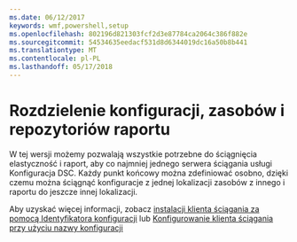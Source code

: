 ```yaml
---
ms.date: 06/12/2017
keywords: wmf,powershell,setup
ms.openlocfilehash: 802196d821303fcf2d3e87784ca2064c386f882e
ms.sourcegitcommit: 54534635eedacf531d8d6344019dc16a50b8b441
ms.translationtype: MT
ms.contentlocale: pl-PL
ms.lasthandoff: 05/17/2018
---
```

# <a name="separation-of-configuration-resource-and-report-repositories"></a>Rozdzielenie konfiguracji, zasobów i repozytoriów raportu

W tej wersji możemy pozwalają wszystkie potrzebne do ściągnięcia elastyczność i raport, aby co najmniej jednego serwera ściągania usługi Konfiguracja DSC. Każdy punkt końcowy można zdefiniować osobno, dzięki czemu można ściągnąć konfiguracje z jednej lokalizacji zasobów z innego i raportu do jeszcze innej lokalizacji.

Aby uzyskać więcej informacji, zobacz [instalacji klienta ściągania za pomocą Identyfikatora konfiguracji](https://msdn.microsoft.com/powershell/dsc/pullclientconfigid) lub [Konfigurowanie klienta ściągania przy użyciu nazwy konfiguracji](https://msdn.microsoft.com/powershell/dsc/pullclientconfignames)
